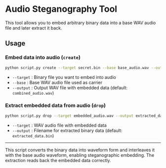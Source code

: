 # Audio Steganography Tool

This tool allows you to embed arbitrary binary data into a base WAV audio file and later extract it back.

## Usage

### Embed data into audio (`create`)

```bash
python script.py create --target secret.bin --base base_audio.wav --output embedded_audio.wav
````

* `--target` : Binary file you want to embed into audio
* `--base` : Base WAV audio file used as carrier
* `--output` : Output WAV file with embedded data (default: `combined_audio.wav`)

### Extract embedded data from audio (`drop`)

```bash
python script.py drop --target embedded_audio.wav --output extracted_data.bin
```

* `--target` : WAV audio file with embedded data
* `--output` : Filename for extracted binary data (default: `extracted_data.bin`)

---

This script converts the binary data into waveform form and interleaves it with the base audio waveform, enabling steganographic embedding. The extraction reads back the embedded data correctly.
